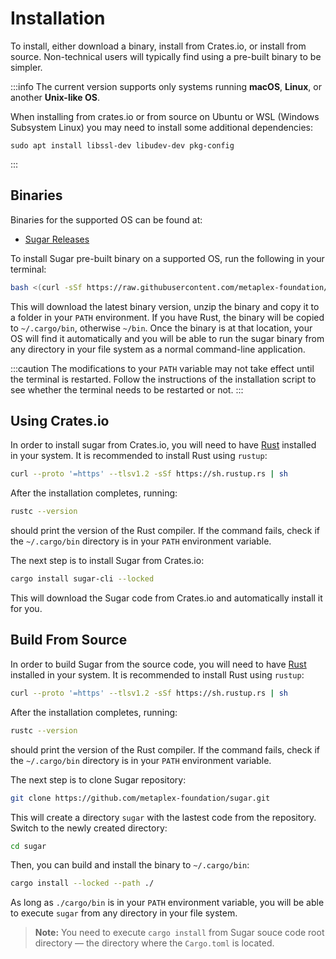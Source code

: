 # Installation

To install, either download a binary, install from Crates.io, or install from source. Non-technical users will typically find using a pre-built binary to be simpler.

:::info
The current version supports only systems running **macOS**, **Linux**, or another **Unix-like OS**.

When installing from crates.io or from source on Ubuntu or WSL (Windows Subsystem Linux) you may need to install some additional dependencies:
```
sudo apt install libssl-dev libudev-dev pkg-config
```
:::

## Binaries

Binaries for the supported OS can be found at:
- [Sugar Releases](https://github.com/metaplex-foundation/sugar/releases)

To install Sugar pre-built binary on a supported OS, run the following in your terminal:

```bash
bash <(curl -sSf https://raw.githubusercontent.com/metaplex-foundation/sugar/main/script/sugar-install.sh) 
``` 

This will download the latest binary version, unzip the binary and copy it to a folder in your `PATH` environment. If you have Rust, the binary will be copied to `~/.cargo/bin`, otherwise `~/bin`. Once the binary is at that location, your OS will find it automatically and you will be able to run the sugar binary from any directory in your file system as a normal command-line application.

:::caution
The modifications to your `PATH` variable may not take effect until the terminal is restarted. Follow the instructions of the installation script to see whether the terminal needs to be restarted or not.
:::

## Using Crates.io

In order to install sugar from Crates.io, you will need to have [Rust](https://www.rust-lang.org/tools/install) installed in your system. It is recommended to install Rust using `rustup`:

```bash
curl --proto '=https' --tlsv1.2 -sSf https://sh.rustup.rs | sh
```

After the installation completes, running:

```bash
rustc --version
```

should print the version of the Rust compiler. If the command fails, check if the `~/.cargo/bin` directory is in your `PATH` environment variable.

The next step is to install Sugar from Crates.io:

```bash
cargo install sugar-cli --locked
```
This will download the Sugar code from Crates.io and automatically install it for you.

## Build From Source

In order to build Sugar from the source code, you will need to have [Rust](https://www.rust-lang.org/tools/install) installed in your system. It is recommended to install Rust using `rustup`:

```bash
curl --proto '=https' --tlsv1.2 -sSf https://sh.rustup.rs | sh
```

After the installation completes, running:

```bash
rustc --version
```

should print the version of the Rust compiler. If the command fails, check if the `~/.cargo/bin` directory is in your `PATH` environment variable.

The next step is to clone Sugar repository:

```bash
git clone https://github.com/metaplex-foundation/sugar.git
```

This will create a directory `sugar` with the lastest code from the repository. Switch to the newly created directory:

```bash
cd sugar
```

Then, you can build and install the binary to `~/.cargo/bin`:

```bash
cargo install --locked --path ./
```

As long as `./cargo/bin` is in your `PATH` environment variable, you will be able to execute `sugar` from any directory in your file system.

> **Note:** You need to execute `cargo install` from Sugar souce code root directory &mdash; the directory where the `Cargo.toml` is located.
